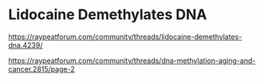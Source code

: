 # Lidocaine Demethylates DNA
https://raypeatforum.com/community/threads/lidocaine-demethylates-dna.4239/

https://raypeatforum.com/community/threads/dna-methylation-aging-and-cancer.2815/page-2